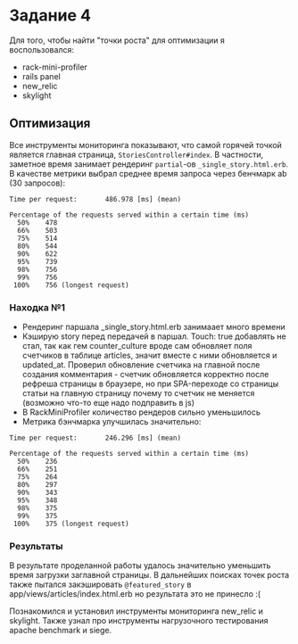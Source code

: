# Задание 4

Для того, чтобы найти "точки роста" для оптимизации я воспользовался:

- rack-mini-profiler
- rails panel
- new_relic
- skylight

## Оптимизация

Все инструменты мониторинга показывают, что самой горячей точкой является главная страница, `StoriesController#index`.
В частности, заметное время занимает рендеринг `partial`-ов `_single_story.html.erb`.
В качестве метрики выбрал среднее время запроса через бенчмарк ab (30 запросов):

```
Time per request:       486.978 [ms] (mean)

Percentage of the requests served within a certain time (ms)
  50%    478
  66%    503
  75%    514
  80%    544
  90%    622
  95%    739
  98%    756
  99%    756
 100%    756 (longest request)
```

### Находка №1

- Рендеринг паршала \_single_story.html.erb занимаает много времени
- Кэширую story перед передачей в паршал. Touch: true добавлять не стал, так как гем counter_culture вроде сам обновляет поля
  счетчиков в таблице articles, значит вместе с ними обновляется и updated_at. Проверил обновление счетчика на главной после создания комментария -
  счетчик обновляется корректно после рефреша страницы в браузере, но при SPA-переходе со страницы статьи на главную страницу почему то счетчик не меняется
  (возможно что-то еще надо подправить в js)
- В RackMiniProfiler количество рендеров сильно уменьшилось
- Метрика бэнчмарка улучшилась значительно:

```
Time per request:       246.296 [ms] (mean)

Percentage of the requests served within a certain time (ms)
  50%    236
  66%    251
  75%    264
  80%    297
  90%    343
  95%    348
  98%    375
  99%    375
 100%    375 (longest request)
```

### Результаты

В результате проделанной работы удалось значительно уменьшить время загрузки заглавной страницы.
В дальнейших поисках точек роста также пытался закэшировать `@featured_story` в app/views/articles/index.html.erb
но результата это не принесло :(

Познакомился и установил инструменты мониторинга new_relic и skylight.
Также узнал про инструменты нагрузочного тестирования apache benchmark и siege.
